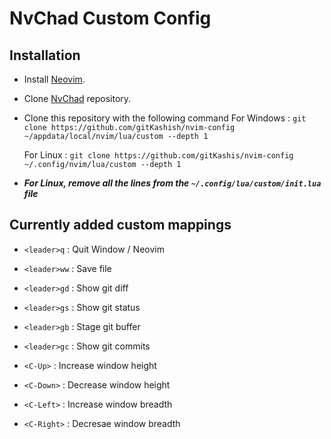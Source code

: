 # NvChad Custom Config

## Installation

* Install [Neovim](https://github.com/neovim/neovim/wiki/Installing-Neovim).
* Clone [NvChad](https://github.com/NvChad/NvChad) repository.
* Clone this repository with the following command
    For Windows : `git clone https://github.com/gitKashish/nvim-config ~/appdata/local/nvim/lua/custom --depth 1`
    
    For Linux : `git clone https://github.com/gitKashis/nvim-config ~/.config/nvim/lua/custom --depth 1`

* ***For Linux, remove all the lines from the `~/.config/lua/custom/init.lua` file***

## Currently added custom mappings

* `<leader>q` : Quit Window / Neovim
* `<leader>ww` : Save file

* `<leader>gd` : Show git diff
* `<leader>gs` : Show git status
* `<leader>gb` : Stage git buffer
* `<leader>gc` : Show git commits

* `<C-Up>` : Increase window height
* `<C-Down>` : Decrease window height
* `<C-Left>` : Increase window breadth
* `<C-Right>` : Decresae window breadth
